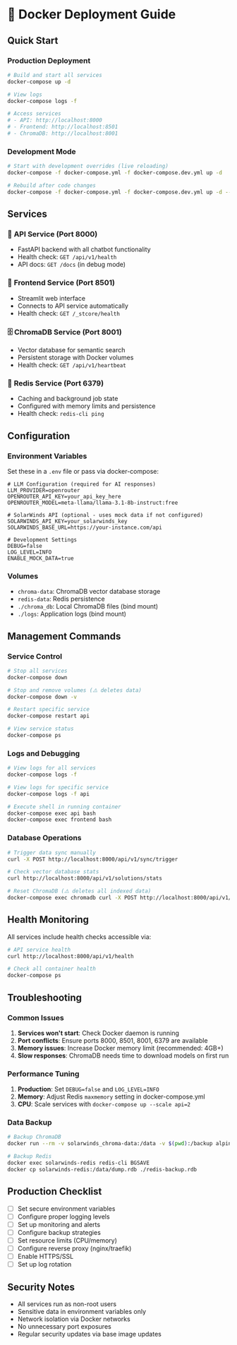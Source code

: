 # 🐳 Docker Deployment Guide

## Quick Start

### Production Deployment
```bash
# Build and start all services
docker-compose up -d

# View logs
docker-compose logs -f

# Access services
# - API: http://localhost:8000
# - Frontend: http://localhost:8501  
# - ChromaDB: http://localhost:8001
```

### Development Mode
```bash
# Start with development overrides (live reloading)
docker-compose -f docker-compose.yml -f docker-compose.dev.yml up -d

# Rebuild after code changes
docker-compose -f docker-compose.yml -f docker-compose.dev.yml up -d --build
```

## Services

### 🔧 **API Service** (Port 8000)
- FastAPI backend with all chatbot functionality
- Health check: `GET /api/v1/health`
- API docs: `GET /docs` (in debug mode)

### 🎨 **Frontend Service** (Port 8501) 
- Streamlit web interface
- Connects to API service automatically
- Health check: `GET /_stcore/health`

### 🗄️ **ChromaDB Service** (Port 8001)
- Vector database for semantic search
- Persistent storage with Docker volumes
- Health check: `GET /api/v1/heartbeat`

### 🚀 **Redis Service** (Port 6379)
- Caching and background job state
- Configured with memory limits and persistence
- Health check: `redis-cli ping`

## Configuration

### Environment Variables

Set these in a `.env` file or pass via docker-compose:

```env
# LLM Configuration (required for AI responses)
LLM_PROVIDER=openrouter
OPENROUTER_API_KEY=your_api_key_here
OPENROUTER_MODEL=meta-llama/llama-3.1-8b-instruct:free

# SolarWinds API (optional - uses mock data if not configured)
SOLARWINDS_API_KEY=your_solarwinds_key
SOLARWINDS_BASE_URL=https://your-instance.com/api

# Development Settings
DEBUG=false
LOG_LEVEL=INFO
ENABLE_MOCK_DATA=true
```

### Volumes

- `chroma-data`: ChromaDB vector database storage
- `redis-data`: Redis persistence
- `./chroma_db`: Local ChromaDB files (bind mount)
- `./logs`: Application logs (bind mount)

## Management Commands

### Service Control
```bash
# Stop all services
docker-compose down

# Stop and remove volumes (⚠️ deletes data)
docker-compose down -v

# Restart specific service
docker-compose restart api

# View service status
docker-compose ps
```

### Logs and Debugging
```bash
# View logs for all services
docker-compose logs -f

# View logs for specific service
docker-compose logs -f api

# Execute shell in running container
docker-compose exec api bash
docker-compose exec frontend bash
```

### Database Operations
```bash
# Trigger data sync manually
curl -X POST http://localhost:8000/api/v1/sync/trigger

# Check vector database stats
curl http://localhost:8000/api/v1/solutions/stats

# Reset ChromaDB (⚠️ deletes all indexed data)
docker-compose exec chromadb curl -X POST http://localhost:8000/api/v1/reset
```

## Health Monitoring

All services include health checks accessible via:

```bash
# API service health
curl http://localhost:8000/api/v1/health

# Check all container health
docker-compose ps
```

## Troubleshooting

### Common Issues

1. **Services won't start**: Check Docker daemon is running
2. **Port conflicts**: Ensure ports 8000, 8501, 8001, 6379 are available
3. **Memory issues**: Increase Docker memory limit (recommended: 4GB+)
4. **Slow responses**: ChromaDB needs time to download models on first run

### Performance Tuning

1. **Production**: Set `DEBUG=false` and `LOG_LEVEL=INFO`
2. **Memory**: Adjust Redis `maxmemory` setting in docker-compose.yml
3. **CPU**: Scale services with `docker-compose up --scale api=2`

### Data Backup

```bash
# Backup ChromaDB
docker run --rm -v solarwinds_chroma-data:/data -v $(pwd):/backup alpine tar czf /backup/chroma-backup.tar.gz /data

# Backup Redis
docker exec solarwinds-redis redis-cli BGSAVE
docker cp solarwinds-redis:/data/dump.rdb ./redis-backup.rdb
```

## Production Checklist

- [ ] Set secure environment variables
- [ ] Configure proper logging levels
- [ ] Set up monitoring and alerts
- [ ] Configure backup strategies
- [ ] Set resource limits (CPU/memory)
- [ ] Configure reverse proxy (nginx/traefik)
- [ ] Enable HTTPS/SSL
- [ ] Set up log rotation

## Security Notes

- All services run as non-root users
- Sensitive data in environment variables only
- Network isolation via Docker networks
- No unnecessary port exposures
- Regular security updates via base image updates